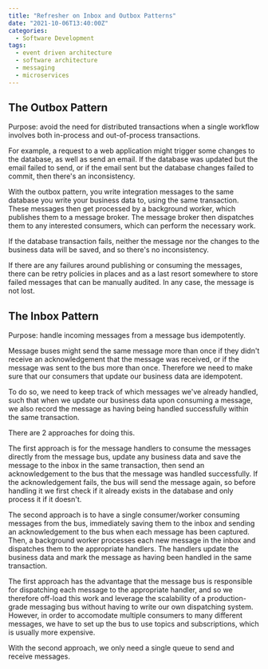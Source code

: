 ```yaml
---
title: "Refresher on Inbox and Outbox Patterns"
date: "2021-10-06T13:40:00Z"
categories:
  - Software Development
tags:
  - event driven architecture
  - software architecture
  - messaging
  - microservices
---
```


## The Outbox Pattern

Purpose: avoid the need for distributed transactions when a single workflow involves both in-process and out-of-process transactions.

For example, a request to a web application might trigger some changes to the database, as well as send an email. If the database was updated but the email failed to send, or if the email sent but the database changes failed to commit, then there's an inconsistency.

With the outbox pattern, you write integration messages to the same database you write your business data to, using the same transaction. These messages then get processed by a background worker, which publishes them to a message broker. The message broker then dispatches them to any interested consumers, which can perform the necessary work.

If the database transaction fails, neither the message nor the changes to the business data will be saved, and so there's no inconsistency.

If there are any failures around publishing or consuming the messages, there can be retry policies in places and as a last resort somewhere to store failed messages that can be manually audited. In any case, the message is not lost.

## The Inbox Pattern

Purpose: handle incoming messages from a message bus idempotently.

Message buses might send the same message more than once if they didn't receive an acknowledgement that the message was received, or if the message was sent to the bus more than once. Therefore we need to make sure that our consumers that update our business data are idempotent.

To do so, we need to keep track of which messages we've already handled, such that when we update our business data upon consuming a message, we also record the message as having being handled successfully within the same transaction.

There are 2 approaches for doing this.

The first approach is for the message handlers to consume the messages directly from the message bus, update any business data and save the message to the inbox in the same transaction, then send an acknowledgement to the bus that the message was handled successfully. If the acknowledgement fails, the bus will send the message again, so before handling it we first check if it already exists in the database and only process it if it doesn't.

The second approach is to have a single consumer/worker consuming messages from the bus, immediately saving them to the inbox and sending an acknowledgement to the bus when each message has been captured. Then, a background worker processes each new message in the inbox and dispatches them to the appropriate handlers. The handlers update the business data and mark the message as having been handled in the same transaction.

The first approach has the advantage that the message bus is responsible for dispatching each message to the appropriate handler, and so we therefore off-load this work and leverage the scalability of a production-grade messaging bus without having to write our own dispatching system. However, in order to accomodate multiple consumers to many different messages, we have to set up the bus to use topics and subscriptions, which is usually more expensive.

With the second approach, we only need a single queue to send and receive messages.
